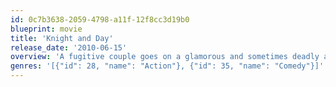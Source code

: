 ```yaml
---
id: 0c7b3638-2059-4798-a11f-12f8cc3d19b0
blueprint: movie
title: 'Knight and Day'
release_date: '2010-06-15'
overview: 'A fugitive couple goes on a glamorous and sometimes deadly adventure where nothing and no one – even themselves – are what they seem. Amid shifting alliances and unexpected betrayals, they race across the globe, with their survival ultimately hinging on the battle of truth vs. trust.'
genres: '[{"id": 28, "name": "Action"}, {"id": 35, "name": "Comedy"}]'
---
```

